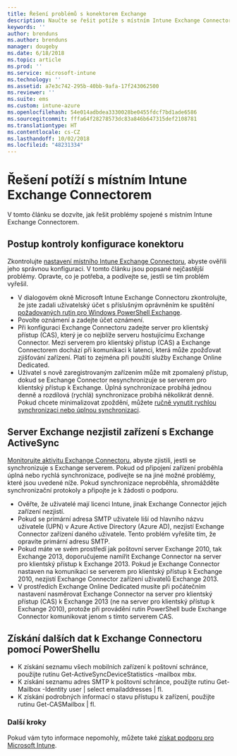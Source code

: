 ```yaml
---
title: Řešení problémů s konektorem Exchange
description: Naučte se řešit potíže s místním Intune Exchange Connectorem.
keywords: ''
author: brenduns
ms.author: brenduns
manager: dougeby
ms.date: 6/18/2018
ms.topic: article
ms.prod: ''
ms.service: microsoft-intune
ms.technology: ''
ms.assetid: a7e3c742-295b-40bb-9afa-17f243062500
ms.reviewer: ''
ms.suite: ems
ms.custom: intune-azure
ms.openlocfilehash: 54e014adbdea3330028be0455fdcf7bd1ade6586
ms.sourcegitcommit: fffa64f28278573dc83a846b647315def2108781
ms.translationtype: HT
ms.contentlocale: cs-CZ
ms.lasthandoff: 10/02/2018
ms.locfileid: "48231334"
---
```

# <a name="troubleshoot-the-intune-on-premises-exchange-connector"></a>Řešení potíží s místním Intune Exchange Connectorem

V tomto článku se dozvíte, jak řešit problémy spojené s místním Intune Exchange Connectorem.

## <a name="steps-for-checking-the-connector-configuration"></a>Postup kontroly konfigurace konektoru 

Zkontrolujte [nastavení místního Intune Exchange Connectoru](exchange-connector-install.md), abyste ověřili jeho správnou konfiguraci. V tomto článku jsou popsané nejčastější problémy. Opravte, co je potřeba, a podívejte se, jestli se tím problém vyřešil.

 - V dialogovém okně Microsoft Intune Exchange Connectoru zkontrolujte, že jste zadali uživatelský účet s příslušným oprávněním ke spuštění [požadovaných rutin pro Windows PowerShell Exchange](exchange-connector-install.md#exchange-cmdlet-requirements).
- Povolte oznámení a zadejte účet oznámení.
 - Při konfiguraci Exchange Connectoru zadejte server pro klientský přístup (CAS), který je co nejblíže serveru hostujícímu Exchange Connector. Mezi serverem pro klientský přístup (CAS) a Exchange Connectorem dochází při komunikaci k latenci, která může zpožďovat zjišťování zařízení. Platí to zejména při použití služby Exchange Online Dedicated.
 - Uživatel s nově zaregistrovaným zařízením může mít zpomalený přístup, dokud se Exchange Connector nesynchronizuje se serverem pro klientský přístup k Exchange. Úplná synchronizace probíhá jednou denně a rozdílová (rychlá) synchronizace probíhá několikrát denně.  Pokud chcete minimalizovat zpoždění, můžete [ručně vynutit rychlou synchronizaci nebo úplnou synchronizaci](exchange-connector-install.md#manually-force-a-quick-sync-or-full-sync).
 
## <a name="exchange-activesync-device-not-discovered-from-exchange"></a>Server Exchange nezjistil zařízení s Exchange ActiveSync
[Monitorujte aktivitu Exchange Connectoru](exchange-connector-install.md#on-premises-exchange-connector-high-availability-support), abyste zjistili, jestli se synchronizuje s Exchange serverem. Pokud od připojení zařízení proběhla úplná nebo rychlá synchronizace, podívejte se na jiné možné problémy, které jsou uvedené níže. Pokud synchronizace neproběhla, shromážděte synchronizační protokoly a připojte je k žádosti o podporu.

 - Ověřte, že uživatelé mají licenci Intune, jinak Exchange Connector jejich zařízení nezjistí.
 - Pokud se primární adresa SMTP uživatele liší od hlavního názvu uživatele (UPN) v Azure Active Directory (Azure AD), nezjistí Exchange Connector zařízení daného uživatele. Tento problém vyřešíte tím, že opravíte primární adresu SMTP.
 - Pokud máte ve svém prostředí jak poštovní server Exchange 2010, tak Exchange 2013, doporučujeme namířit Exchange Connector na server pro klientský přístup k Exchange 2013. Pokud je Exchange Connector nastaven na komunikaci se serverem pro klientský přístup k Exchange 2010, nezjistí Exchange Connector zařízení uživatelů Exchange 2013. 
- V prostředích Exchange Online Dedicated musíte při počátečním nastavení nasměrovat Exchange Connector na server pro klientský přístup (CAS) k Exchange 2013 (ne na server pro klientský přístup k Exchange 2010), protože při provádění rutin PowerShell bude Exchange Connector komunikovat jenom s tímto serverem CAS.


## <a name="using-powershell-to-get-more-data-on-exchange-connector-issues"></a>Získání dalších dat k Exchange Connectoru pomocí PowerShellu
- K získání seznamu všech mobilních zařízení k poštovní schránce, použijte rutinu Get-ActiveSyncDeviceStatistics -mailbox mbx.
- K získání seznamu adres SMTP k poštovní schránce, použijte rutinu Get-Mailbox -Identity user | select emailaddresses | fl.
- K získání podrobných informací o stavu přístupu k zařízení, použijte rutinu Get-CASMailbox <upn> | fl.

### <a name="next-steps"></a>Další kroky
Pokud vám tyto informace nepomohly, můžete také [získat podporu pro Microsoft Intune](get-support.md).
